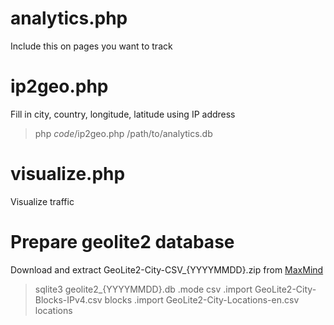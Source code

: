 # analytics.php 
Include this on pages you want to track

# ip2geo.php
Fill in city, country, longitude, latitude using IP address
> php _code_/ip2geo.php /path/to/analytics.db

# visualize.php
Visualize traffic

# Prepare geolite2 database
Download and extract GeoLite2-City-CSV_{YYYYMMDD}.zip from [MaxMind](https://dev.maxmind.com)
> sqlite3 geolite2_{YYYYMMDD}.db
> .mode csv
> .import GeoLite2-City-Blocks-IPv4.csv blocks
> .import GeoLite2-City-Locations-en.csv locations